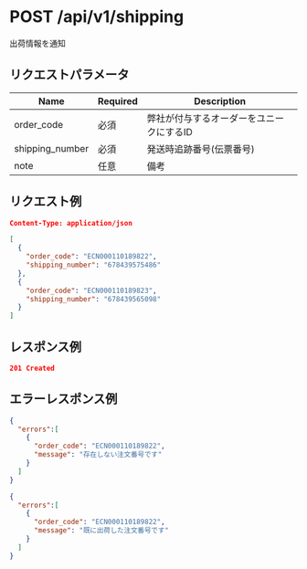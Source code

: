 # POST /api/v1/shipping
出荷情報を通知

## リクエストパラメータ

| Name          | Required    | Description                                                 |
|---------------|-------------|-------------------------------------------------------------|
| order_code | 必須 | 弊社が付与するオーダーをユニークにするID |
| shipping_number | 必須 | 発送時追跡番号(伝票番号) |
| note | 任意 | 備考 |

## リクエスト例
```json
Content-Type: application/json

[
  {
    "order_code": "ECN000110189822",
    "shipping_number": "678439575486"
  },
  {
    "order_code": "ECN000110189823",
    "shipping_number": "678439565098"
  }
]
```

## レスポンス例
```json
201 Created
```

## エラーレスポンス例
```json
{
  "errors":[
    {
      "order_code": "ECN000110189822",
      "message": "存在しない注文番号です"
    }
  ]
}
```
```json
{
  "errors":[
    {
      "order_code": "ECN000110189822",
      "message": "既に出荷した注文番号です"
    }
  ]
}
```
